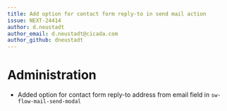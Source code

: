 ```yaml
---
title: Add option for contact form reply-to in send mail action
issue: NEXT-24414
author: d.neustadt
author_email: d.neustadt@cicada.com
author_github: dneustadt
---
```

# Administration
* Added option for contact form reply-to address from email field in `sw-flow-mail-send-modal`

